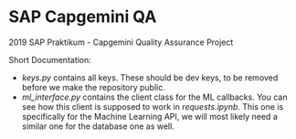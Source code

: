 # SAP Capgemini QA

2019 SAP Praktikum - Capgemini Quality Assurance Project

Short Documentation:
* *keys.py* contains all keys. These should be dev keys, to be removed before we make the repository public.
* *ml_interface.py* contains the client class for the ML callbacks. You can see how this client is supposed to work in *requests.ipynb*. This one is specifically for the Machine Learning API, we will most likely need a similar one for the database one as well.
